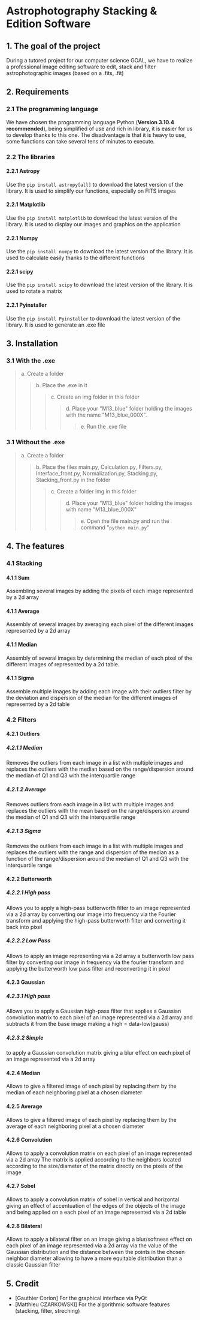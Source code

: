 
# Astrophotography Stacking &amp; Edition Software


## 1. The goal of the project
During a tutored project for our computer science GOAL, we have to realize a professional image editing software to edit, stack and filter astrophotographic images (based on a .fits, .fit)

## 2. Requirements
### 2.1 The programming language
We have chosen the programming language Python (**Version 3.10.4 recommended**), being simplified of use and rich in library, it is easier for us to develop thanks to this one. The disadvantage is that it is heavy to use, some functions can take several tens of minutes to execute.
### 2.2 The libraries
#### 2.2.1 Astropy
Use the ``pip install astropy[all]`` to download the latest version of the library. It is used to simplify our functions, especially on FITS images 
#### 2.2.1 Matplotlib
Use the ``pip install matplotlib`` to download the latest version of the library. It is used to display our images and graphics on the application
#### 2.2.1 Numpy
Use the ``pip install numpy`` to download the latest version of the library. It is used to calculate easily thanks to the different functions
#### 2.2.1 scipy
Use the ``pip install scipy`` to download the latest version of the library. It is used to rotate a matrix
#### 2.2.1 Pyinstaller
Use the ``pip install Pyinstaller`` to download the latest version of the library. It is used to generate an .exe file
## 3. Installation
### 3.1 With the .exe
> a. Create a folder
>> b. Place the .exe in it
>>> c. Create an img folder in this folder
>>>> d. Place your "M13_blue" folder holding the images with the name "M13_blue_000X".
>>>>> e. Run the .exe file

### 3.1 Without the .exe
> a. Create a folder
>> b. Place the files main.py, Calculation.py, Filters.py, Interface_front.py, Normalization.py, Stacking.py, Stacking_front.py in the folder
>>> c. Create a folder img in this folder
>>>> d. Place your "M13_blue" folder holding the images with name "M13_blue_000X"
>>>>> e. Open the file main.py and run the command "``python main.py``"

## 4. The features
### 4.1 Stacking
#### 4.1.1 Sum
Assembling several images by adding the pixels of each image represented by a 2d array
#### 4.1.1 Average
Assembly of several images by averaging each pixel of the different images represented by a 2d array
#### 4.1.1 Median
Assembly of several images by determining the median of each pixel of the different images of represented by a 2d table.
#### 4.1.1 Sigma
Assemble multiple images by adding each image with their outliers filter by the deviation and dispersion of the median for the different images of represented by a 2d table
### 4.2 Filters
#### 4.2.1 Outliers
##### 4.2.1.1 Median
Removes the outliers from each image in a list with multiple images and replaces the outliers with the median based on the range/dispersion around the median of Q1 and Q3 with the interquartile range
##### 4.2.1.2 Average
Removes outliers from each image in a list with multiple images and replaces the outliers with the mean based on the range/dispersion around the median of Q1 and Q3 with the interquartile range
##### 4.2.1.3 Sigma
Removes the outliers from each image in a list with multiple images and replaces the outliers with the range and dispersion of the median as a function of the range/dispersion around the median of Q1 and Q3 with the interquartile range

#### 4.2.2 Butterworth
##### 4.2.2.1 High pass
Allows you to apply a high-pass butterworth filter to an image represented via a 2d array by converting our image into frequency via the Fourier transform and applying the high-pass butterworth filter and converting it back into pixel
##### 4.2.2.2 Low Pass
Allows to apply an image representing via a 2d array a butterworth low pass filter by converting our image in frequency via the fourier transform and applying the butterworth low pass filter and reconverting it in pixel
#### 4.2.3 Gaussian
##### 4.2.3.1 High pass
Allows you to apply a Gaussian high-pass filter that applies a Gaussian convolution matrix to each pixel of an image represented via a 2d array and subtracts it from the base image making a high = data-low(gauss)
##### 4.2.3.2 Simple
to apply a Gaussian convolution matrix giving a blur effect on each pixel of an image represented via a 2d array

#### 4.2.4 Median
Allows to give a filtered image of each pixel by replacing them by the median of each neighboring pixel at a chosen diameter 
#### 4.2.5 Average
Allows to give a filtered image of each pixel by replacing them by the average of each neighboring pixel at a chosen diameter 
#### 4.2.6 Convolution
Allows to apply a convolution matrix on each pixel of an image represented via a 2d array The matrix is applied according to the neighbors located according to the size/diameter of the matrix directly on the pixels of the image
#### 4.2.7 Sobel
Allows to apply a convolution matrix of sobel in vertical and horizontal giving an effect of accentuation of the edges of the objects of the image and being applied on a each pixel of an image represented via a 2d table
#### 4.2.8 Bilateral
Allows to apply a bilateral filter on an image giving a blur/softness effect on each pixel of an image represented via a 2d array via the value of the Gaussian distribution and the distance between the points in the chosen neighbor diameter allowing to have a more equitable distribution than a classic Gaussian filter

## 5. Credit
- [Gauthier Corion] For the graphical interface via PyQt
- [Matthieu CZARKOWSKI] For the algorithmic software features (stacking, filter, streching)
